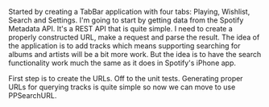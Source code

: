 Started by creating a TabBar application with four tabs: Playing, Wishlist, Search and Settings.
I'm going to start by getting data from the Spotify Metadata API. It's a REST API that is quite
simple. I need to create a properly constructed URL, make a request and parse the result. The idea
of the application is to add tracks which means supporting searching for albums and artists will be
a bit more work. But the idea is to have the search functionality work much the same as it does in
Spotify's iPhone app. 

First step is to create the URLs. Off to the unit tests. Generating proper URLs for querying tracks
is quite simple so now we can move to use PPSearchURL.